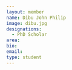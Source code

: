 ```yaml
---
layout: member
name: Dibu John Philip
image: dibu.jpg
designations: 
  - PhD Scholar
area:
bio:
email:
type: student
---
```


